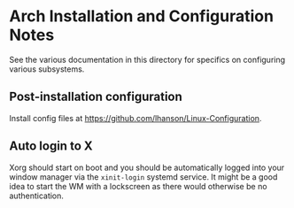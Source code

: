 # Arch Installation and Configuration Notes

See the various documentation in this directory for specifics on configuring
various subsystems.

## Post-installation configuration

Install config files at https://github.com/lhanson/Linux-Configuration.

## Auto login to X

Xorg should start on boot and you should be automatically logged into your
window manager via the `xinit-login` systemd service. It might be a good
idea to start the WM with a lockscreen as there would otherwise be
no authentication.
